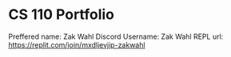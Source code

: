 # CS 110 Portfolio
Preffered name: Zak Wahl
Discord Username: Zak Wahl
REPL url: https://replit.com/join/mxdljevjip-zakwahl 
